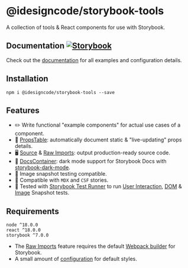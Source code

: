 # @idesigncode/storybook-tools

A collection of tools & React components for use with Storybook.

## Documentation [![Storybook](https://cdn.jsdelivr.net/gh/storybookjs/brand@main/badge/badge-storybook.svg)](https://idesigncode-storybook-tools.netlify.app)

Check out the [documentation](https://idesigncode-storybook-tools.netlify.app/) for all examples and configuration details.

## Installation

```shell
npm i @idesigncode/storybook-tools --save
```

## Features

- ✏️ Write functional "example components" for actual use cases of a component.
- 📑 [PropsTable](https://idesigncode-storybook-tools.netlify.app/?path=/docs/components-propstable--docs): automatically document static & "live-updating" props details.
- 🖥️ [Source](https://idesigncode-storybook-tools.netlify.app/?path=/docs/components-source--docs) & [Raw Imports](https://idesigncode-storybook-tools.netlify.app/?path=/docs/configuration-raw-imports--docs): output production-ready source code.
- 🌙 [DocsContainer](https://idesigncode-storybook-tools.netlify.app/?path=/docs/configuration-docscontainer--docs): dark mode support for Storybook Docs with [storybook-dark-mode](https://github.com/hipstersmoothie/storybook-dark-mode).
- 📸 Image snapshot testing compatible.
- 🎉 Compatible with `MDX` and `CSF` stories.
- 🧪 Tested with [Storybook Test Runner](https://storybook.js.org/docs/react/writing-tests/test-runner) to run [User Interaction](https://storybook.js.org/docs/react/writing-tests/interaction-testing), [DOM](https://jestjs.io/docs/snapshot-testing) & [Image](https://github.com/americanexpress/jest-image-snapshot) Snapshot tests.

## Requirements

```
node ^18.0.0
react ^18.0.0
storybook ^7.0.0
```

- The [Raw Imports](https://idesigncode-storybook-tools.netlify.app/?path=/docs/configuration-raw-imports--docs) feature requires the default [Webpack builder](https://storybook.js.org/docs/react/builders/webpack) for Storybook.
- A small amount of [configuration](https://idesigncode-storybook-tools.netlify.app/?path=/docs/configuration-css--docs) for default styles.

